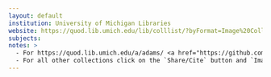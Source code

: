 ```yaml
---
layout: default
institution: University of Michigan Libraries
website: https://quod.lib.umich.edu/lib/colllist/?byFormat=Image%20Collections&accessFacet=public
subjects: 
notes: >
  - For https://quod.lib.umich.edu/a/adams/ <a href="https://github.com/2SC1815J/open-in-iiif-viewer">https://github.com/2SC1815J/open-in-iiif-viewer</a> provides the easiest way of getting the manifest for objects in this site.
  - For all other collections click on the `Share/Cite` button and `Image view...` dropdown. Get the URL in the `src` field. Replace numbers that will look like: `0,0,2005,2106/!522,482` with `full/full`. Enter the URL in [https://dnoneill.github.io/annotate/imageditor/](https://dnoneill.github.io/annotate/imageditor/). 
---
```

